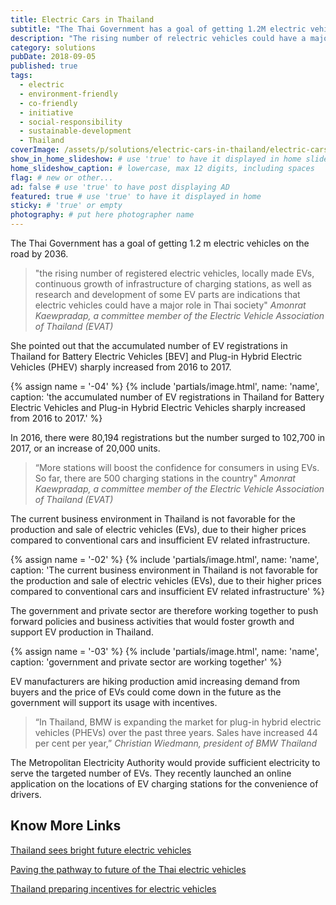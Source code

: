 ```yaml
---
title: Electric Cars in Thailand
subtitle: "The Thai Government has a goal of getting 1.2M electric vehicles on the road by 2036."
description: "The rising number of relectric vehicles could have a major role in our society said Amonrat Kaewpradap of the Electric Vehicle Association of Thailand."
category: solutions
pubDate: 2018-09-05
published: true
tags:
  - electric
  - environment-friendly
  - co-friendly
  - initiative
  - social-responsibility
  - sustainable-development
  - Thailand
coverImage: /assets/p/solutions/electric-cars-in-thailand/electric-cars-in-thailand.jpg
show_in_home_slideshow: # use 'true' to have it displayed in home slideshow
home_slideshow_caption: # lowercase, max 12 digits, including spaces
flag: # new or other...
ad: false # use 'true' to have post displaying AD
featured: true # use 'true' to have it displayed in home
sticky: # 'true' or empty
photography: # put here photographer name
---
```


The Thai Government has a goal of getting 1.2 m electric vehicles on the road by 2036.

> "the rising number of registered electric vehicles, locally made EVs, continuous growth of infrastructure of charging stations, as well as research and development of some EV parts are indications that electric vehicles could have a major role in Thai society" _Amonrat Kaewpradap, a committee member of the Electric Vehicle Association of Thailand (EVAT)_

She pointed out that the accumulated number of EV registrations in Thailand for Battery Electric Vehicles [BEV] and Plug-in Hybrid Electric Vehicles (PHEV) sharply increased from 2016 to 2017.

{% assign name = '-04' %}
{% include 'partials/image.html', name: 'name', caption: 'the accumulated number of EV registrations in Thailand for Battery Electric Vehicles and Plug-in Hybrid Electric Vehicles sharply increased from 2016 to 2017.' %}

In 2016, there were 80,194 registrations but the number surged to 102,700 in 2017, or an increase of 20,000 units.

> “More stations will boost the confidence for consumers in using EVs. So far, there are 500 charging stations in the country" _Amonrat Kaewpradap, a committee member of the Electric Vehicle Association of Thailand (EVAT)_

The current business environment in Thailand is not favorable for the production and sale of electric vehicles (EVs), due to their higher prices compared to conventional cars and insufficient EV related infrastructure.

{% assign name = '-02' %}
{% include 'partials/image.html', name: 'name', caption: 'The current business environment in Thailand is not favorable for the production and sale of electric vehicles (EVs), due to their higher prices compared to conventional cars and insufficient EV related infrastructure' %}

The government and private sector are therefore working together to push forward policies and business activities that would foster growth and support EV production in Thailand.

{% assign name = '-03' %}
{% include 'partials/image.html', name: 'name', caption: 'government and private sector are working together' %}

EV manufacturers are hiking production amid increasing demand from buyers
and the price of EVs could come down in the future as the government will support its usage with incentives.

> “In Thailand, BMW is expanding the market for plug-in hybrid electric vehicles (PHEVs) over the past three years. Sales have increased 44 per cent per year,” _Christian Wiedmann, president of BMW Thailand_

The Metropolitan Electricity Authority would provide sufficient electricity to serve the targeted number of EVs. They recently launched an online application on the locations of EV charging stations for the convenience of drivers.

## Know More Links

[Thailand sees bright future electric vehicles](https://www.wardsauto.com/engines/thailand-sees-bright-future-electric-vehicles)

[Paving the pathway to future of the Thai electric vehicles](https://www.scbeic.com/en/detail/product/2441)

[Thailand preparing incentives for electric vehicles](http://thaiembdc.org/2017/03/27/thailand-preparing-incentives-for-electric-vehicles/)
